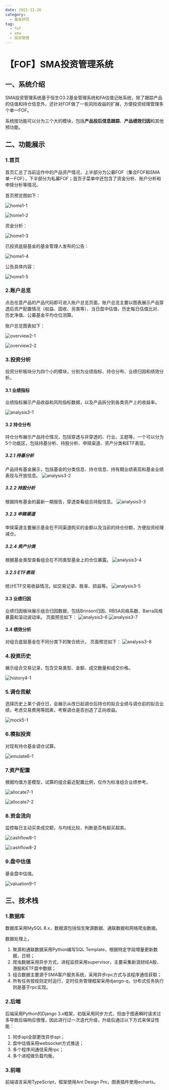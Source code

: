 ```yaml
---
date: 2021-11-26
category:
  - 基金研究
tag: 
  - fof
  - sma
  - 投资管理
---
```


# 【FOF】SMA投资管理系统

## 一、系统介绍

SMA投资管理系统基于恒生O3.2基金管理系统和FA估值记账系统，除了跟踪产品的估值和持仓信息外，还针对FOF做了一些风险收益的扩展，方便投资经理管理多个单一FOF。

系统按功能可以分为三个大的模块，包括**产品投后信息跟踪**、**产品绩效归因**和其他预功能。

## 二、功能展示

### 1.首页

首页汇总了当前运作中的产品资产情况，上半部分为公募FOF（集合FOF和SMA单一FOF），下半部分为私募FOF；首页子菜单中还包含了资金分析、账户分析和申赎分析等情况。

首页预览图如下：

![home1-1](/images/management/1-1.png)

![home1-2](/images/management/1-2.png)

资金分析：

![home1-3](/images/management/1-3.png)

已投资底层基金的基金管理人发布的公告：

![home1-4](/images/management/1-4.png)

公告具体内容：

![home1-5](/images/management/1-5.png)

### 2.账户总览

点击任意产品的产品代码即可进入账户总览页面，账户总览主要以图表展示产品穿透后资产配置情况（权益、固收、另类等）、当日盘中估值、历史每日估值比对、历史净值、公募基金平均仓位测算。

账户总览图表如下：

![overview2-1](/images/management/2-1.png)

![overview2-2](/images/management/2-2.png)

### 3.投资分析

投资分析板块分为四个小的模块，分别为业绩指标、持仓分布、业绩归因和绩效分析。

#### 3.1 业绩指标

业绩指标展示产品收益和风险指标数据，以及产品拆分到各类资产上的收益率。

![analysis3-1](/images/management/3-1.png)

#### 3.2 持仓分布

持仓分布展示产品持仓情况，包括穿透与非穿透的、行业、主题等，一个可以分为5个功能区，包括持基分析、持股分析、申赎渠道、资产分类和ETF表现。

##### 3.2.1 持基分析
产品持有基金展示，包括基金的分类信息、持仓信息、持有期业绩表现和基金业绩表现与开放信息。
![analysis3-2](/images/management/3-2.png)

##### 3.2.2 持股分析
根据持有基金的最新一期报告，穿透查看组合持股信息。
![analysis3-3](/images/management/3-3.png)

##### 3.2.3 申赎渠道
申赎渠道主要展示基金在不同渠道购买的金额以及当前的持仓份额，方便投资经理减仓。

##### 3.2.4 资产分类
根据基金类型查看组合在不同类型基金上的仓位暴露。
![analysis3-4](/images/management/3-4.png)

##### 3.2.5 ETF表现
统计ETF交易收益情况，如交易记录、胜率、损益等。
![analysis3-5](/images/management/3-5.png)

#### 3.3 业绩归因
业绩归因板块展示组合归因数据，包括Brinson归因，RBSA风格系数、Barra风格暴露和滚动波动率。
页面预览如下：
![analysis3-6](/images/management/3-6.png)
![analysis3-7](/images/management/3-7.png)

#### 3.4 绩效分析
对组合底层基金在不同分类下的聚合统计。
页面预览如下：
![analysis3-8](/images/management/3-8.png)

### 4.投资历史

展示组合交易记录，包含交易类型、金额、成交数量和成交价格。

![history4-1](/images/management/4-1.png)

### 5.调仓贡献

选择历史上某个调仓日，会展示从改日起调仓后持仓的拟合业绩与调仓前的拟合业绩，考虑交易费用等因素，考察调仓是否创造了正向收益。

![mock5-1](/images/management/5-1.png)

### 6.模拟投资

对现有持仓基金调仓试算。

![emulate6-1](/images/management/6-1.png)

### 7.资产配置

根据均值方差模型，试算的组合最近配置比例，仅作为标准组合业绩参考。

![allocate7-1](/images/management/7-1.png)

![allocate7-2](/images/management/7-2.png)

### 8.资金流向

监控每日主动买卖成交额，与均线比较，判断是否有超买超卖。

![cashflow8-1](/images/management/8-1.png)

![cashflow8-2](/images/management/8-2.png)

### 9.盘中估值

基金盘中估值。

![valuation9-1](/images/management/9-1.png)

## 三、技术栈

### 1.数据库

数据库采用MySQL 8.x，数据源包括恒生聚源数据、通联数据和网络爬虫数据。

数据处理上，

1. 聚源和通联数据采用Python编写SQL Template，根据特定字段增量更新数据，日频；
2. 爬虫数据采用异步方式，进程监控采用supervisor，主要采集新浪财经A股、港股和ETF盘中数据；
3. 组合数据主要源于SMA客户服务系统，采用异步rpc方式与该程序通信获取；
4. 所有任务按规则定时运行，定时任务管理框架采用django-q，分布式任务执行则是基于rpc实现。

### 2.后端

后端采用Python的Django 3.x框架，初版采用同步方式，但由于图表瞬时请求过多导致后端响应很慢，因此进行过一次迭代升级，升级后通过以下方式来保证性能：

1. 同步api全部更改异步api；
2. 盘中估值采用websocket方式推送；
3. 多个程序间通信采用rpc；
4. 多个进程做负载均衡。

### 3.前端

前端语言采用TypeScript，框架使用Ant Design Pro，图表插件使用echarts。

